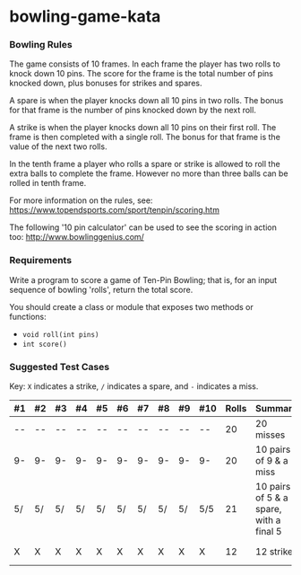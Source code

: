 # bowling-game-kata
### Bowling Rules
The game consists of 10 frames. In each frame the player has two rolls to knock down 10 pins. The score for the frame is the total number of pins knocked down, plus bonuses for strikes and spares.

A spare is when the player knocks down all 10 pins in two rolls. The bonus for that frame is the number of pins knocked down by the next roll.

A strike is when the player knocks down all 10 pins on their first roll. The frame is then completed with a single roll. The bonus for that frame is the value of the next two rolls.

In the tenth frame a player who rolls a spare or strike is allowed to roll the extra balls to complete the frame. However no more than three balls can be rolled in tenth frame.

For more information on the rules, see:
https://www.topendsports.com/sport/tenpin/scoring.htm

The following '10 pin calculator' can be used to see the scoring in action too:
http://www.bowlinggenius.com/

### Requirements
Write a program to score a game of Ten-Pin Bowling; that is, for an input sequence of bowling 'rolls', return the total score.

You should create a class or module that exposes two methods or functions:
- `void roll(int pins)`
- `int score()`


### Suggested Test Cases
Key: `X` indicates a strike, `/` indicates a spare, and `-` indicates a miss.

| #1  | #2  | #3  | #4  | #5  | #6  | #7  | #8  | #9  | #10 | Rolls | Summary                                 | Calculation           | Score |
|-----|-----|-----|-----|-----|-----|-----|-----|-----|-----|-------|-----------------------------------------|-----------------------|-------|
| --  | --  | --  | --  | --  | --  | --  | --  | --  | --  | 20    | 20 misses                               | 10 frames * 0 points  | 0     |
| 9-  | 9-  | 9-  | 9-  | 9-  | 9-  | 9-  | 9-  | 9-  | 9-  | 20    | 10 pairs of 9 & a miss                  | 10 frames * 9 points  | 90    |
| 5/  | 5/  | 5/  | 5/  | 5/  | 5/  | 5/  | 5/  | 5/  | 5/5 | 21    | 10 pairs of 5 & a spare, with a final 5 | 10 frames * 15 points | 150   |
| X   | X   | X   | X   | X   | X   | X   | X   | X   | X   | 12    | 12 strikes                              | 10 frames * 30 points | 300   |
